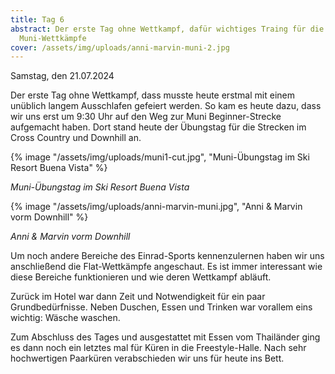 ```yaml
---
title: Tag 6
abstract: Der erste Tag ohne Wettkampf, dafür wichtiges Traing für die kommenden
  Muni-Wettkämpfe
cover: /assets/img/uploads/anni-marvin-muni-2.jpg
---
```

Samstag, den 21.07.2024

Der erste Tag ohne Wettkampf, dass musste heute erstmal mit einem unüblich langem Ausschlafen gefeiert werden. So kam es heute dazu, dass wir uns erst um 9:30 Uhr auf den Weg zur Muni Beginner-Strecke aufgemacht haben. Dort stand heute der Übungstag für die Strecken im Cross Country und Downhill an.

{% image "/assets/img/uploads/muni1-cut.jpg", "Muni-Übungstag im Ski Resort Buena Vista" %}

*Muni-Übungstag im Ski Resort Buena Vista*

{% image "/assets/img/uploads/anni-marvin-muni.jpg", "Anni & Marvin vorm Downhill" %}

*Anni & Marvin vorm Downhill*

Um noch andere Bereiche des Einrad-Sports kennenzulernen haben wir uns anschließend die Flat-Wettkämpfe angeschaut. Es ist immer interessant wie diese Bereiche funktionieren und wie deren Wettkampf abläuft. 

Zurück im Hotel war dann Zeit und Notwendigkeit für ein paar Grundbedürfnisse. Neben Duschen, Essen und Trinken war vorallem eins wichtig: Wäsche waschen.

Zum Abschluss des Tages und ausgestattet mit Essen vom Thailänder ging es dann noch ein letztes mal für Küren in die Freestyle-Halle. Nach sehr hochwertigen Paarküren verabschieden wir uns für heute ins Bett.
